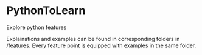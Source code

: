 # PythonToLearn
Explore python features

Explainations and examples can be found in corresponding folders in /features. Every feature point is equipped with examples in the same folder. 
